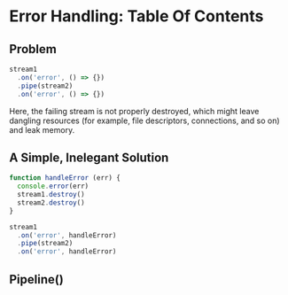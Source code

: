 # Error Handling: Table Of Contents

## Problem

```js
stream1
  .on('error', () => {})
  .pipe(stream2)
  .on('error', () => {})
```

Here, the failing stream is not properly destroyed, which might leave dangling
resources (for example, file descriptors, connections, and so on) and leak
memory.

## A Simple, Inelegant Solution

```js
function handleError (err) {
  console.error(err)
  stream1.destroy()
  stream2.destroy()
}

stream1
  .on('error', handleError)
  .pipe(stream2)
  .on('error', handleError)
```

## Pipeline()
